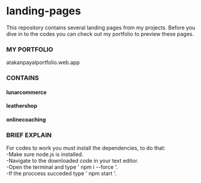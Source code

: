 # landing-pages
This repository contains several landing pages from my projects. Before you dive in to the codes you can check out my portfolio to preview these pages. 
<h3>MY PORTFOLIO</h3> <a> atakanpayalportfolio.web.app</a>

<h3>CONTAINS</h3>

<h4>lunarcommerce</h4>

<h4>leathershop</h4>

<h4>onlinecoaching</h4>
 
<h3>BRIEF EXPLAIN</h3>
For codes to work you must install the dependencies, to do that:<br />
-Make sure node.js is installed.<br />
-Navigate to the downloaded code in your text editor.<br />
-Open the terminal and type '  npm i --force  '.<br />
-If the proccess succeded type '  npm start  '.<br />

